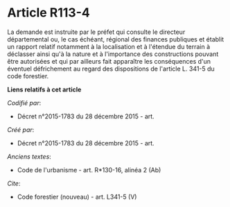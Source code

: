 # Article R113-4

La demande est instruite par le préfet qui consulte le directeur départemental ou, le cas échéant, régional des finances
publiques et établit un rapport relatif notamment à la localisation et à l'étendue du terrain à déclasser ainsi qu'à la
nature et à l'importance des constructions pouvant être autorisées et qui par ailleurs fait apparaître les conséquences d'un
éventuel défrichement au regard des dispositions de l'article L. 341-5 du code forestier.

**Liens relatifs à cet article**

_Codifié par_:

  - Décret n°2015-1783 du 28 décembre 2015 - art.

_Créé par_:

  - Décret n°2015-1783 du 28 décembre 2015 - art.

_Anciens textes_:

  - Code de l'urbanisme - art. R*130-16, alinéa 2 (Ab)

_Cite_:

  - Code forestier (nouveau) - art. L341-5 (V)
